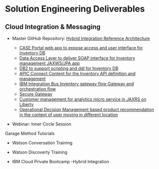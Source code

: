 # Solution Engineering Deliverables

## Cloud Integration & Messaging

- Master GitHub Repository: [Hybrid Integration Reference Architecture](https://github.com/ibm-cloud-architecture/refarch-integration)
  - [CASE Portal web app to expose access and user interface for inventory DB](https://github.com/ibm-cloud-architecture/refarch-caseinc-app)
  - [Data Access Layer to deliver SOAP interface for Inventory management JAXWS/JPA app](https://github.com/ibm-cloud-architecture/refarch-integration-inventory-dal)
  - [DB2 to support scripting and ddl for Inventory DB](https://github.com/ibm-cloud-architecture/refarch-integration-inventory-db2)
  - [APIC Connect Content for the Inventory API definition and management](https://github.com/ibm-cloud-architecture/refarch-integration-api)
  - [IBM Integration Bus Inventory gateway flow Gateway and orchestration flow](https://github.com/ibm-cloud-architecture/refarch-integration-esb)
  - [Secure Gateway](https://github.com/ibm-cloud-architecture/refarch-integration-utilities) 
  - [Customer management for analytics micro service in JAXRS on Liberty](https://github.com/ibm-cloud-architecture/refarch-integration-services)
  - [Operational Decision Management based product recommendation in the context of user moving in different location](https://github.com/ibm-cloud-architecture/refarch-cognitive-prod-recommendations)

- Webinar: Inner Circle Session

Garage Method Tutorials
- Watson Conversation Training
- Watson Discoverty Training

- IBM Cloud Private Bootcamp
  -Hybrid Integration

